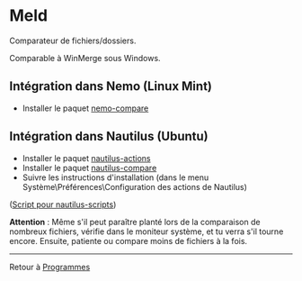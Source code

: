 # Meld

Comparateur de fichiers/dossiers.

Comparable à WinMerge sous Windows.

## Intégration dans Nemo (Linux Mint)

- Installer le paquet [nemo-compare](apt://nemo-compare)

## Intégration dans Nautilus (Ubuntu)

- Installer le paquet [nautilus-actions](apt://nautilus-actions)
- Installer le paquet [nautilus-compare](apt://nautilus-compare)
- Suivre les instructions d'installation (dans le menu
  Système\Préférences\Configuration des actions de Nautilus)

([Script pour
nautilus-scripts](http://ll.lairdutemps.org/linux/scripts_bash/scripts_nautilus#ouvrir_avec_meld))

**Attention** : Même s'il peut paraître planté lors de la comparaison de
nombreux fichiers, vérifie dans le moniteur système, et tu verra s'il
tourne encore. Ensuite, patiente ou compare moins de fichiers à la fois.

------------------------------------------------------------------------

Retour à [Programmes](Programmes)
